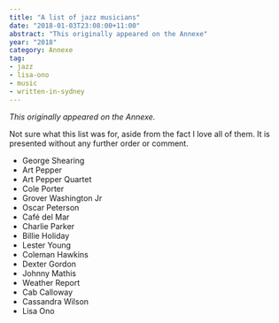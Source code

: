```yaml
---
title: "A list of jazz musicians"
date: "2018-01-03T23:08:00+11:00"
abstract: "This originally appeared on the Annexe"
year: "2018"
category: Annexe
tag:
- jazz
- lisa-ono
- music
- written-in-sydney
---
```

*This originally appeared on the Annexe.*

Not sure what this list was for, aside from the fact I love all of them. It is presented without any further order or comment. 

* George Shearing
* Art Pepper
* Art Pepper Quartet
* Cole Porter
* Grover Washington Jr
* Oscar Peterson
* Café del Mar
* Charlie Parker
* Billie Holiday
* Lester Young
* Coleman Hawkins
* Dexter Gordon
* Johnny Mathis
* Weather Report
* Cab Calloway
* Cassandra Wilson
* Lisa Ono
